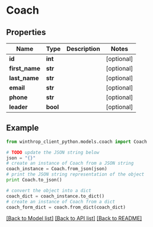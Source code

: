 # Coach


## Properties
Name | Type | Description | Notes
------------ | ------------- | ------------- | -------------
**id** | **int** |  | [optional] 
**first_name** | **str** |  | [optional] 
**last_name** | **str** |  | [optional] 
**email** | **str** |  | [optional] 
**phone** | **str** |  | [optional] 
**leader** | **bool** |  | [optional] 

## Example

```python
from winthrop_client_python.models.coach import Coach

# TODO update the JSON string below
json = "{}"
# create an instance of Coach from a JSON string
coach_instance = Coach.from_json(json)
# print the JSON string representation of the object
print Coach.to_json()

# convert the object into a dict
coach_dict = coach_instance.to_dict()
# create an instance of Coach from a dict
coach_form_dict = coach.from_dict(coach_dict)
```
[[Back to Model list]](../README.md#documentation-for-models) [[Back to API list]](../README.md#documentation-for-api-endpoints) [[Back to README]](../README.md)


